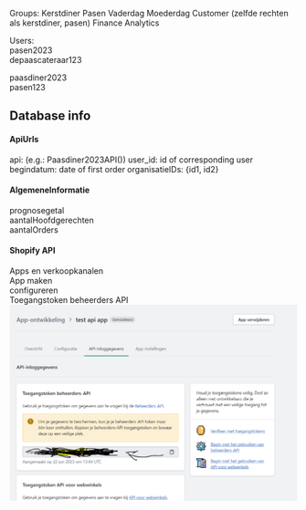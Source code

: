 Groups:
Kerstdiner
Pasen
Vaderdag
Moederdag
Customer (zelfde rechten als kerstdiner, pasen)
Finance
Analytics


Users: <br>
pasen2023 <br>
depaascateraar123

paasdiner2023 <br>
pasen123 <br>
## Database info
#### ApiUrls
api: <className> (e.g.: Paasdiner2023API())
user_id: id of corresponding user
begindatum: date of first order
organisatieIDs: {id1, id2}

#### AlgemeneInformatie
prognosegetal <br>
aantalHoofdgerechten <br>
aantalOrders


#### Shopify API
Apps en verkoopkanalen <br>
App maken <br>
configureren <br>
Toegangstoken beheerders API <br>
![img.png](img.png)